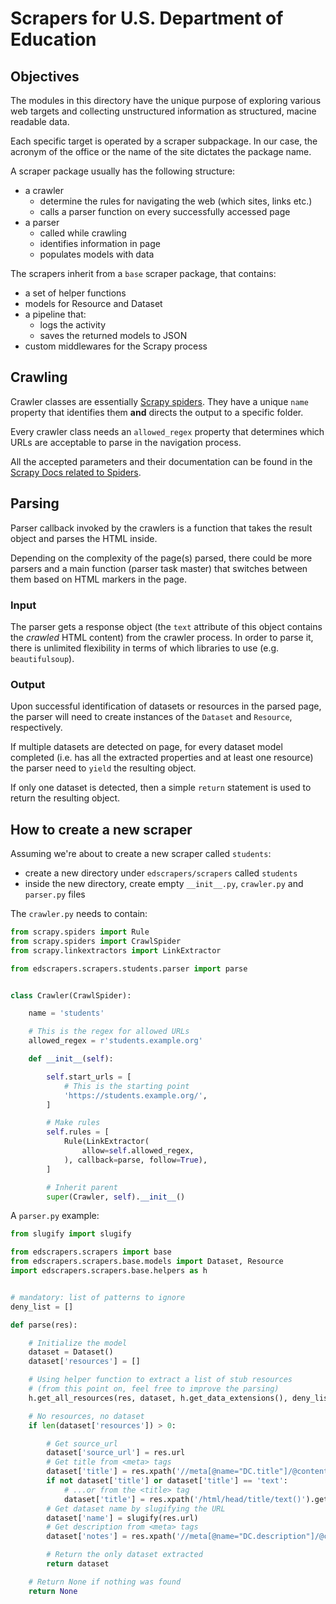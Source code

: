 # Scrapers for U.S. Department of Education

## Objectives

The modules in this directory have the unique purpose of exploring various web 
targets and collecting unstructured information as structured, macine readable 
data.

Each specific target is operated by a scraper subpackage. In our case, the acronym of the office or the name of the site dictates the package name.

A scraper package usually has the following structure:

* a crawler
  * determine the rules for navigating the web (which sites, links etc.)
  * calls a parser function on every successfully accessed page
* a parser
  * called while crawling
  * identifies information in page
  * populates models with data

The scrapers inherit from a `base` scraper package, that contains:

* a set of helper functions
* models for Resource and Dataset
* a pipeline that:
  * logs the activity
  * saves the returned models to JSON
* custom middlewares for the Scrapy process

## Crawling

Crawler classes are essentially [Scrapy 
spiders](https://docs.scrapy.org/en/latest/topics/spiders.html).
They have a unique `name` property that identifies them **and** 
directs the output to a specific folder.

Every crawler class needs an `allowed_regex` property that determines which 
URLs are acceptable to parse in the navigation process.

All the accepted parameters and their documentation can be found in the [Scrapy 
Docs related to Spiders](https://docs.scrapy.org/en/latest/topics/spiders.html).

## Parsing

Parser callback invoked by the crawlers is a function that takes the result object and parses the HTML inside.

Depending on the complexity of the page(s) parsed, there could be more parsers 
and a main function (parser task master) that switches between them based on HTML markers in the 
page.

### Input

The parser gets a response object (the `text` attribute of this object contains the *crawled* HTML content) from the crawler process. In order to parse it, there is unlimited flexibility in terms of which libraries to use (e.g. 
`beautifulsoup`).

### Output

Upon successful identification of datasets or resources in the parsed page, the 
parser will need to create instances of the `Dataset` and `Resource`, respectively. 

If multiple datasets are detected on page, for every dataset model completed 
(i.e. has all the extracted properties and at least one resource) the parser 
need to `yield` the resulting object.

If only one dataset is detected, then a simple `return` statement is used to return the resulting object.

## How to create a new scraper

Assuming we're about to create a new scraper called `students`:

* create a new directory under `edscrapers/scrapers` called `students`
* inside the new directory, create empty `__init__.py`, `crawler.py` and 
  `parser.py` files

The `crawler.py` needs to contain:

```python
from scrapy.spiders import Rule
from scrapy.spiders import CrawlSpider
from scrapy.linkextractors import LinkExtractor

from edscrapers.scrapers.students.parser import parse


class Crawler(CrawlSpider):

    name = 'students'

    # This is the regex for allowed URLs
    allowed_regex = r'students.example.org'

    def __init__(self):

        self.start_urls = [
            # This is the starting point
            'https://students.example.org/',
        ]

        # Make rules
        self.rules = [
            Rule(LinkExtractor(
                allow=self.allowed_regex,
            ), callback=parse, follow=True),
        ]

        # Inherit parent
        super(Crawler, self).__init__()
```


A `parser.py` example:

```python
from slugify import slugify

from edscrapers.scrapers import base
from edscrapers.scrapers.base.models import Dataset, Resource
import edscrapers.scrapers.base.helpers as h


# mandatory: list of patterns to ignore
deny_list = []

def parse(res):

    # Initialize the model
    dataset = Dataset()
    dataset['resources'] = []

    # Using helper function to extract a list of stub resources
    # (from this point on, feel free to improve the parsing)
    h.get_all_resources(res, dataset, h.get_data_extensions(), deny_list=deny_list)

    # No resources, no dataset
    if len(dataset['resources']) > 0:

        # Get source_url
        dataset['source_url'] = res.url
        # Get title from <meta> tags
        dataset['title'] = res.xpath('//meta[@name="DC.title"]/@content').get('text')
        if not dataset['title'] or dataset['title'] == 'text':
            # ...or from the <title> tag
            dataset['title'] = res.xpath('/html/head/title/text()').get('text')
        # Get dataset name by slugifying the URL
        dataset['name'] = slugify(res.url)
        # Get description from <meta> tags
        dataset['notes'] = res.xpath('//meta[@name="DC.description"]/@content').get('text')

        # Return the only dataset extracted
        return dataset

    # Return None if nothing was found
    return None
```
